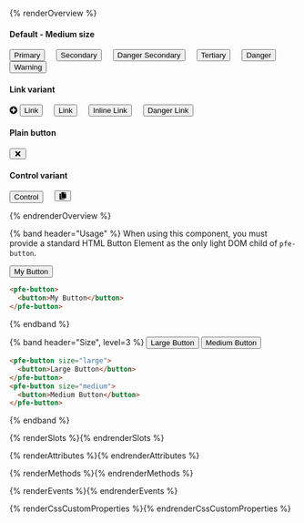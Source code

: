 <style>
.overview-buttons pfe-button {
  margin-right: 16px;
  margin-bottom: 16px;
}
</style>

<script type="module">
const PfeIcon = await customElements.whenDefined('pfe-icon');
PfeIcon.addIconSet('fa', './', function(name) {
  switch (name) {
    case 'fa-external-link-square':
    case 'external-link-square':
      return `data:image/svg+xml,%3Csvg xmlns='http://www.w3.org/2000/svg' style='vertical-align:-0.125em' fill='currentColor' height='1em' width='1em' viewBox='0 0 448 512' aria-hidden='true' role='img'%3E%3Cpath d='M448 80v352c0 26.51-21.49 48-48 48H48c-26.51 0-48-21.49-48-48V80c0-26.51 21.49-48 48-48h352c26.51 0 48 21.49 48 48zm-88 16H248.029c-21.313 0-32.08 25.861-16.971 40.971l31.984 31.987L67.515 364.485c-4.686 4.686-4.686 12.284 0 16.971l31.029 31.029c4.687 4.686 12.285 4.686 16.971 0l195.526-195.526 31.988 31.991C358.058 263.977 384 253.425 384 231.979V120c0-13.255-10.745-24-24-24z'%3E%3C/path%3E%3C/svg%3E`;
    case 'fa-plus-circle':
    case 'plus-circle':
      return `data:image/svg+xml,%3Csvg xmlns='http://www.w3.org/2000/svg' style='vertical-align:-0.125em' fill='currentColor' height='1em' width='1em' viewBox='0 0 512 512' aria-hidden='true' role='img'%3E%3Cpath d='M256 8C119 8 8 119 8 256s111 248 248 248 248-111 248-248S393 8 256 8zm144 276c0 6.6-5.4 12-12 12h-92v92c0 6.6-5.4 12-12 12h-56c-6.6 0-12-5.4-12-12v-92h-92c-6.6 0-12-5.4-12-12v-56c0-6.6 5.4-12 12-12h92v-92c0-6.6 5.4-12 12-12h56c6.6 0 12 5.4 12 12v92h92c6.6 0 12 5.4 12 12v56z'%3E%3C/path%3E%3C/svg%3E`;
  }
});
</script>

{% renderOverview %}

<div class="overview-buttons">

#### Default - Medium size

<pfe-button><button>Primary</button></pfe-button>
<pfe-button variant="secondary"><button>Secondary</button></pfe-button>
<pfe-button variant="secondary" danger><button>Danger Secondary</button></pfe-button>
<pfe-button variant="tertiary"><button>Tertiary</button></pfe-button>
<pfe-button danger><button>Danger</button></pfe-button>
<pfe-button warning><button>Warning</button></pfe-button>

#### Link variant

<pfe-button variant="link" id="test">
  <svg slot="icon" fill="currentColor" style="vertical-align:-0.125em" height="1em" width="1em" viewBox="0 0 512 512" aria-hidden="true">
    <path d="M256 8C119 8 8 119 8 256s111 248 248 248 248-111 248-248S393 8 256 8zm144 276c0 6.6-5.4 12-12 12h-92v92c0 6.6-5.4 12-12 12h-56c-6.6 0-12-5.4-12-12v-92h-92c-6.6 0-12-5.4-12-12v-56c0-6.6 5.4-12 12-12h92v-92c0-6.6 5.4-12 12-12h56c6.6 0 12 5.4 12 12v92h92c6.6 0 12 5.4 12 12v56z"></path>
  </svg>
  <button>Link</button>
</pfe-button>
<pfe-button variant="link" icon="fa-external-link-square" icon-position="right">
  <button>Link</button>
</pfe-button>
<pfe-button variant="link" inline><button>Inline Link</button></pfe-button>
<pfe-button variant="link" danger><button>Danger Link</button></pfe-button>

#### Plain button

<pfe-button plain>
  <button aria-label="Action">
    <svg fill="currentColor" height="1em" width="1em" viewBox="0 0 352 512">
      <path d="M242.72 256l100.07-100.07c12.28-12.28 12.28-32.19 0-44.48l-22.24-22.24c-12.28-12.28-32.19-12.28-44.48 0L176 189.28 75.93 89.21c-12.28-12.28-32.19-12.28-44.48 0L9.21 111.45c-12.28 12.28-12.28 32.19 0 44.48L109.28 256 9.21 356.07c-12.28 12.28-12.28 32.19 0 44.48l22.24 22.24c12.28 12.28 32.2 12.28 44.48 0L176 322.72l100.07 100.07c12.28 12.28 32.2 12.28 44.48 0l22.24-22.24c12.28-12.28 12.28-32.19 0-44.48L242.72 256z"></path>
    </svg>
  </button>
</pfe-button>

#### Control variant

<pfe-button variant="control"><button>Control</button></pfe-button>
<pfe-button variant="control">
  <button aria-label="Copy">
    <svg fill="currentColor" height="1em" width="1em" viewBox="0 0 448 512">
      <path d="M320 448v40c0 13.255-10.745 24-24 24H24c-13.255 0-24-10.745-24-24V120c0-13.255 10.745-24 24-24h72v296c0 30.879 25.121 56 56 56h168zm0-344V0H152c-13.255 0-24 10.745-24 24v368c0 13.255 10.745 24 24 24h272c13.255 0 24-10.745 24-24V128H344c-13.2 0-24-10.8-24-24zm120.971-31.029L375.029 7.029A24 24 0 0 0 358.059 0H352v96h96v-6.059a24 24 0 0 0-7.029-16.97z"/>
    </svg>
  </button>
</pfe-button>

</div>

{% endrenderOverview %}

{% band header="Usage" %}
  When using this component, you must provide a standard HTML Button Element as the only light DOM child of `pfe-button`.

  <pfe-button>
    <button>My Button</button>
  </pfe-button>

  ```html
  <pfe-button>
    <button>My Button</button>
  </pfe-button>
  ```
{% endband %}

{% band header="Size", level=3 %}
  <pfe-button size="large">
    <button>Large Button</button>
  </pfe-button>
  <pfe-button size="medium">
    <button>Medium Button</button>
  </pfe-button>

  ```html
  <pfe-button size="large">
    <button>Large Button</button>
  </pfe-button>
  <pfe-button size="medium">
    <button>Medium Button</button>
  </pfe-button>
  ```
{% endband %}

{% renderSlots %}{% endrenderSlots %}

{% renderAttributes %}{% endrenderAttributes %}

{% renderMethods %}{% endrenderMethods %}

{% renderEvents %}{% endrenderEvents %}

{% renderCssCustomProperties %}{% endrenderCssCustomProperties %}
